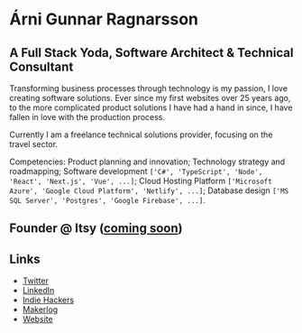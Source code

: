 # Árni Gunnar Ragnarsson

## A Full Stack Yoda, Software Architect & Technical Consultant

Transforming business processes through technology is my passion, I love creating software solutions. Ever since my first websites over 25 years ago, to the more complicated product solutions I have had a hand in since, I have fallen in love with the production process.

Currently I am a freelance technical solutions provider, focusing on the travel sector.

Competencies: Product planning and innovation; Technology strategy and roadmapping; Software development ``['C#', 'TypeScript', 'Node', 'React', 'Next.js', 'Vue', ...]``; Cloud Hosting Platform ``['Microsoft Azure', 'Google Cloud Platform', 'Netlify', ...]``; Database design ``['MS SQL Server', 'Postgres', 'Google Firebase', ...]``.

## Founder @ Itsy ([coming soon](https://www.itsy.so/))

## Links

- [Twitter](https://twitter.com/arnigunnar)
- [LinkedIn](https://www.linkedin.com/in/arnigunnar)
- [Indie Hackers](https://www.indiehackers.com/arnigunnar)
- [Makerlog](https://getmakerlog.com/@arnigunnar)
- [Website](https://www.cloudconsulting.dev)
